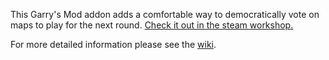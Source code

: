 This Garry's Mod addon adds a comfortable way to democratically vote on maps to play for the next round. [Check it out in the steam workshop.](https://steamcommunity.com/sharedfiles/filedetails/?id=1839994538)

For more detailed information please see the [wiki](https://github.com/Reispfannenfresser/ttt-partly-adequate-mapvote/wiki).
